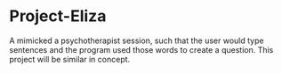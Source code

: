 # Project-Eliza
A mimicked a psychotherapist session, such that the user would type sentences and the program used those words to create a question. This project will be similar in concept.
